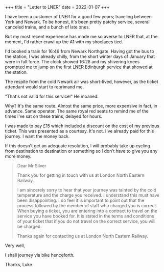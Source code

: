 +++
title = "Letter to LNER"
date = 2022-01-07
+++

I have been a customer of LNER for a good few years; traveling between York and Newark. To be honest, it's been pretty patchy service, several canceled trains, and a bunch of late ones.

But my most recent experience has made me so averse to LNER that, at the moment, I'd rather crawl up the A1 with my shoelaces tied. 

I'd booked a train for 16:46 from Newark Northgate. Having got the bus to the station, I was already chilly, from the short winter days of January that were in full force. The clock showed 16:28 and my shivering knees prompted me to jump on the first LNER Edinburgh service that showed at the station. 

The respite from the cold Newark air was short-lived, however, as the ticket attendant would start to reprimand me.

"That's not valid for this service!" He moaned.

Why? It's the same route. Almost the same price, more expensive in fact, in advance. Same operator. The same royal red seats to remind me of the times I've sat on these trains, delayed for hours.

I was made to pay £15 which included a discount on the cost of my previous ticket. This was presented as a courtesy. It's not. I've already paid for this journey. I want the money back.

If this doesn't get an adequate resolution, I will probably take up cycling from destination to destination or something so I don't have to give you any more money.


> Dear Mr Silver
> 
> Thank you for getting in touch with us at London North Eastern Railway.
> 
> I am sincerely sorry to hear that your journey was tainted by the cold temperature and the charge you received. I understand this must have been disappointing. I do feel it is important to point out that the process followed by the member of staff who charged you is correct. When buying a ticket, you are entering into a contract to travel on the service you have booked for. It is stated in the terms and conditions of your ticket that if you do not travel on the correct service, you will be charged.
>
> Thanks again for contacting us at London North Eastern Railway.


Very well, 

I shall journey via bike henceforth.

Thanks,
Luke